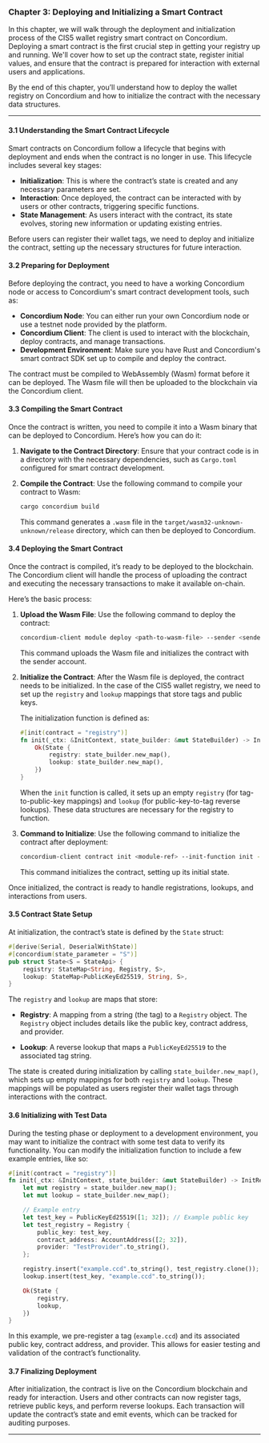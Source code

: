 ### Chapter 3: **Deploying and Initializing a Smart Contract**

In this chapter, we will walk through the deployment and initialization process of the CIS5 wallet registry smart contract on Concordium. Deploying a smart contract is the first crucial step in getting your registry up and running. We'll cover how to set up the contract state, register initial values, and ensure that the contract is prepared for interaction with external users and applications.

By the end of this chapter, you’ll understand how to deploy the wallet registry on Concordium and how to initialize the contract with the necessary data structures.

---

#### 3.1 Understanding the Smart Contract Lifecycle

Smart contracts on Concordium follow a lifecycle that begins with deployment and ends when the contract is no longer in use. This lifecycle includes several key stages:
- **Initialization**: This is where the contract’s state is created and any necessary parameters are set.
- **Interaction**: Once deployed, the contract can be interacted with by users or other contracts, triggering specific functions.
- **State Management**: As users interact with the contract, its state evolves, storing new information or updating existing entries.

Before users can register their wallet tags, we need to deploy and initialize the contract, setting up the necessary structures for future interaction.

#### 3.2 Preparing for Deployment

Before deploying the contract, you need to have a working Concordium node or access to Concordium's smart contract development tools, such as:
- **Concordium Node**: You can either run your own Concordium node or use a testnet node provided by the platform.
- **Concordium Client**: The client is used to interact with the blockchain, deploy contracts, and manage transactions.
- **Development Environment**: Make sure you have Rust and Concordium's smart contract SDK set up to compile and deploy the contract.

The contract must be compiled to WebAssembly (Wasm) format before it can be deployed. The Wasm file will then be uploaded to the blockchain via the Concordium client.

#### 3.3 Compiling the Smart Contract

Once the contract is written, you need to compile it into a Wasm binary that can be deployed to Concordium. Here’s how you can do it:

1. **Navigate to the Contract Directory**: Ensure that your contract code is in a directory with the necessary dependencies, such as `Cargo.toml` configured for smart contract development.
   
2. **Compile the Contract**: Use the following command to compile your contract to Wasm:
   ```bash
   cargo concordium build
   ```

   This command generates a `.wasm` file in the `target/wasm32-unknown-unknown/release` directory, which can then be deployed to Concordium.

#### 3.4 Deploying the Smart Contract

Once the contract is compiled, it’s ready to be deployed to the blockchain. The Concordium client will handle the process of uploading the contract and executing the necessary transactions to make it available on-chain.

Here’s the basic process:

1. **Upload the Wasm File**: Use the following command to deploy the contract:
   ```bash
   concordium-client module deploy <path-to-wasm-file> --sender <sender-account> --energy <energy-limit>
   ```

   This command uploads the Wasm file and initializes the contract with the sender account.

2. **Initialize the Contract**: After the Wasm file is deployed, the contract needs to be initialized. In the case of the CIS5 wallet registry, we need to set up the `registry` and `lookup` mappings that store tags and public keys.

   The initialization function is defined as:
   ```rust
   #[init(contract = "registry")]
   fn init(_ctx: &InitContext, state_builder: &mut StateBuilder) -> InitResult<State> {
       Ok(State {
           registry: state_builder.new_map(),
           lookup: state_builder.new_map(),
       })
   }
   ```

   When the `init` function is called, it sets up an empty `registry` (for tag-to-public-key mappings) and `lookup` (for public-key-to-tag reverse lookups). These data structures are necessary for the registry to function.

3. **Command to Initialize**:
   Use the following command to initialize the contract after deployment:
   ```bash
   concordium-client contract init <module-ref> --init-function init --sender <sender-account> --energy <energy-limit>
   ```

   This command initializes the contract, setting up its initial state.

Once initialized, the contract is ready to handle registrations, lookups, and interactions from users.

#### 3.5 Contract State Setup

At initialization, the contract’s state is defined by the `State` struct:

```rust
#[derive(Serial, DeserialWithState)]
#[concordium(state_parameter = "S")]
pub struct State<S = StateApi> {
    registry: StateMap<String, Registry, S>,
    lookup: StateMap<PublicKeyEd25519, String, S>,
}
```

The `registry` and `lookup` are maps that store:
- **Registry**: A mapping from a string (the tag) to a `Registry` object. The `Registry` object includes details like the public key, contract address, and provider.
  
- **Lookup**: A reverse lookup that maps a `PublicKeyEd25519` to the associated tag string.

The state is created during initialization by calling `state_builder.new_map()`, which sets up empty mappings for both `registry` and `lookup`. These mappings will be populated as users register their wallet tags through interactions with the contract.

#### 3.6 Initializing with Test Data

During the testing phase or deployment to a development environment, you may want to initialize the contract with some test data to verify its functionality. You can modify the initialization function to include a few example entries, like so:

```rust
#[init(contract = "registry")]
fn init(_ctx: &InitContext, state_builder: &mut StateBuilder) -> InitResult<State> {
    let mut registry = state_builder.new_map();
    let mut lookup = state_builder.new_map();

    // Example entry
    let test_key = PublicKeyEd25519([1; 32]); // Example public key
    let test_registry = Registry {
        public_key: test_key,
        contract_address: AccountAddress([2; 32]),
        provider: "TestProvider".to_string(),
    };

    registry.insert("example.ccd".to_string(), test_registry.clone());
    lookup.insert(test_key, "example.ccd".to_string());

    Ok(State {
        registry,
        lookup,
    })
}
```

In this example, we pre-register a tag (`example.ccd`) and its associated public key, contract address, and provider. This allows for easier testing and validation of the contract’s functionality.

#### 3.7 Finalizing Deployment

After initialization, the contract is live on the Concordium blockchain and ready for interaction. Users and other contracts can now register tags, retrieve public keys, and perform reverse lookups. Each transaction will update the contract’s state and emit events, which can be tracked for auditing purposes.

---
